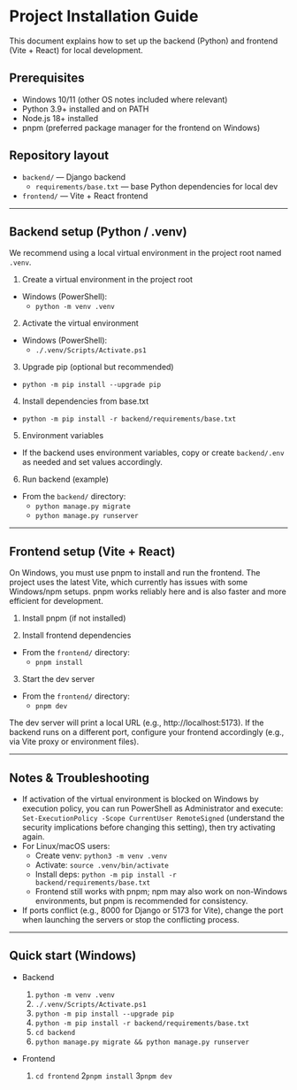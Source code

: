 ﻿# Project Installation Guide

This document explains how to set up the backend (Python) and frontend (Vite + React) for local development.

## Prerequisites
- Windows 10/11 (other OS notes included where relevant)
- Python 3.9+ installed and on PATH
- Node.js 18+ installed
- pnpm (preferred package manager for the frontend on Windows)

## Repository layout
- `backend/` — Django backend
  - `requirements/base.txt` — base Python dependencies for local dev
- `frontend/` — Vite + React frontend

---

## Backend setup (Python / .venv)
We recommend using a local virtual environment in the project root named `.venv`.

1) Create a virtual environment in the project root
- Windows (PowerShell):
  - `python -m venv .venv`

2) Activate the virtual environment
- Windows (PowerShell):
  - `./.venv/Scripts/Activate.ps1`

3) Upgrade pip (optional but recommended)
- `python -m pip install --upgrade pip`

4) Install dependencies from base.txt
- `python -m pip install -r backend/requirements/base.txt`

5) Environment variables
- If the backend uses environment variables, copy or create `backend/.env` as needed and set values accordingly.

6) Run backend (example)
- From the `backend/` directory:
  - `python manage.py migrate`
  - `python manage.py runserver`

---

## Frontend setup (Vite + React)
On Windows, you must use pnpm to install and run the frontend. The project uses the latest Vite, which currently has issues with some Windows/npm setups. pnpm works reliably here and is also faster and more efficient for development.

1) Install pnpm (if not installed)


2) Install frontend dependencies
- From the `frontend/` directory:
  - `pnpm install`

3) Start the dev server
- From the `frontend/` directory:
  - `pnpm dev`

The dev server will print a local URL (e.g., http://localhost:5173). If the backend runs on a different port, configure your frontend accordingly (e.g., via Vite proxy or environment files).

---

## Notes & Troubleshooting
- If activation of the virtual environment is blocked on Windows by execution policy, you can run PowerShell as Administrator and execute: `Set-ExecutionPolicy -Scope CurrentUser RemoteSigned` (understand the security implications before changing this setting), then try activating again.
- For Linux/macOS users:
  - Create venv: `python3 -m venv .venv`
  - Activate: `source .venv/bin/activate`
  - Install deps: `python -m pip install -r backend/requirements/base.txt`
  - Frontend still works with pnpm; npm may also work on non-Windows environments, but pnpm is recommended for consistency.
- If ports conflict (e.g., 8000 for Django or 5173 for Vite), change the port when launching the servers or stop the conflicting process.

---

## Quick start (Windows)
- Backend
  1. `python -m venv .venv`
  2. `./.venv/Scripts/Activate.ps1`
  3. `python -m pip install --upgrade pip`
  4. `python -m pip install -r backend/requirements/base.txt`
  5. `cd backend`
  6. `python manage.py migrate && python manage.py runserver`

- Frontend
  1. `cd frontend`
  2`pnpm install`
  3`pnpm dev`
